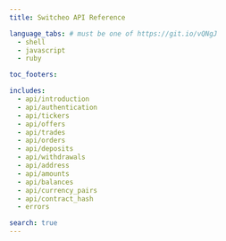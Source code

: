 ```yaml
---
title: Switcheo API Reference

language_tabs: # must be one of https://git.io/vQNgJ
  - shell
  - javascript
  - ruby

toc_footers:

includes:
  - api/introduction
  - api/authentication
  - api/tickers
  - api/offers
  - api/trades
  - api/orders
  - api/deposits
  - api/withdrawals
  - api/address
  - api/amounts
  - api/balances
  - api/currency_pairs
  - api/contract_hash
  - errors

search: true
---
```

